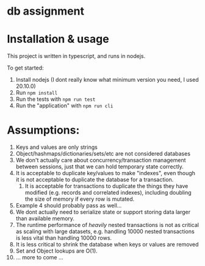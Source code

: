 # db assignment

# Installation & usage

This project is written in typescript, and runs in nodejs.

To get started:

1. Install nodejs (I dont really know what minimum version you need, I used 20.10.0)
2. Run `npm install`
3. Run the tests with `npm run test`
4. Run the "application" with `npm run cli`

# Assumptions:

1. Keys and values are only strings
2. Object/hashmaps/dictionaries/sets/etc are not considered databases
3. We don't actually care about concurrency/transaction management between
   sessions, just that we can hold temporary state correctly.
4. It is acceptable to duplicate key/values to make "indexes", even though
   it is not acceptable to duplicate the database for a transaction.
   1. It is acceptable for transactions to duplicate the things they have
      modified (e.g. records and correlated indexes), including doubling the
      size of memory if every row is mutated.
5. Example 4 should probably pass as well...
6. We dont actually need to serialize state or support storing data larger than
   available memory.
7. The runtime performance of _heavily_ nested transactions is not as critical
   as scaling with large datasets, e.g. handling 10000 nested transactions is
   less vital than handling 10000 rows.
8. It is less critical to shrink the database when keys or values are removed
9. Set and Object lookups are O(1).
10. ... more to come ...

